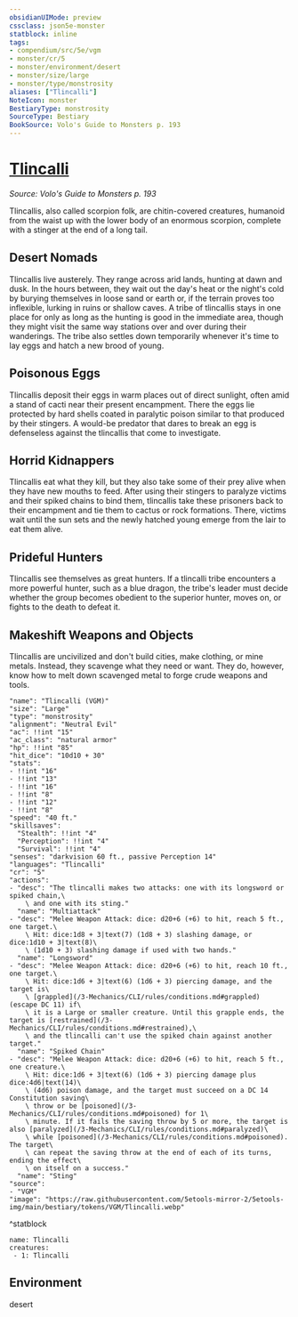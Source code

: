 ```yaml
---
obsidianUIMode: preview
cssclass: json5e-monster
statblock: inline
tags:
- compendium/src/5e/vgm
- monster/cr/5
- monster/environment/desert
- monster/size/large
- monster/type/monstrosity
aliases: ["Tlincalli"]
NoteIcon: monster
BestiaryType: monstrosity
SourceType: Bestiary
BookSource: Volo's Guide to Monsters p. 193
---
```

# [Tlincalli](3-Mechanics\CLI\bestiary\monstrosity/tlincalli-vgm.md)
*Source: Volo's Guide to Monsters p. 193*  

Tlincallis, also called scorpion folk, are chitin-covered creatures, humanoid from the waist up with the lower body of an enormous scorpion, complete with a stinger at the end of a long tail.

## Desert Nomads

Tlincallis live austerely. They range across arid lands, hunting at dawn and dusk. In the hours between, they wait out the day's heat or the night's cold by burying themselves in loose sand or earth or, if the terrain proves too inflexible, lurking in ruins or shallow caves. A tribe of tlincallis stays in one place for only as long as the hunting is good in the immediate area, though they might visit the same way stations over and over during their wanderings. The tribe also settles down temporarily whenever it's time to lay eggs and hatch a new brood of young.

## Poisonous Eggs

Tlincallis deposit their eggs in warm places out of direct sunlight, often amid a stand of cacti near their present encampment. There the eggs lie protected by hard shells coated in paralytic poison similar to that produced by their stingers. A would-be predator that dares to break an egg is defenseless against the tlincallis that come to investigate.

## Horrid Kidnappers

Tlincallis eat what they kill, but they also take some of their prey alive when they have new mouths to feed. After using their stingers to paralyze victims and their spiked chains to bind them, tlincallis take these prisoners back to their encampment and tie them to cactus or rock formations. There, victims wait until the sun sets and the newly hatched young emerge from the lair to eat them alive.

## Prideful Hunters

Tlincallis see themselves as great hunters. If a tlincalli tribe encounters a more powerful hunter, such as a blue dragon, the tribe's leader must decide whether the group becomes obedient to the superior hunter, moves on, or fights to the death to defeat it.

## Makeshift Weapons and Objects

Tlincallis are uncivilized and don't build cities, make clothing, or mine metals. Instead, they scavenge what they need or want. They do, however, know how to melt down scavenged metal to forge crude weapons and tools.

```statblock
"name": "Tlincalli (VGM)"
"size": "Large"
"type": "monstrosity"
"alignment": "Neutral Evil"
"ac": !!int "15"
"ac_class": "natural armor"
"hp": !!int "85"
"hit_dice": "10d10 + 30"
"stats":
- !!int "16"
- !!int "13"
- !!int "16"
- !!int "8"
- !!int "12"
- !!int "8"
"speed": "40 ft."
"skillsaves":
  "Stealth": !!int "4"
  "Perception": !!int "4"
  "Survival": !!int "4"
"senses": "darkvision 60 ft., passive Perception 14"
"languages": "Tlincalli"
"cr": "5"
"actions":
- "desc": "The tlincalli makes two attacks: one with its longsword or spiked chain,\
    \ and one with its sting."
  "name": "Multiattack"
- "desc": "Melee Weapon Attack: dice: d20+6 (+6) to hit, reach 5 ft., one target.\
    \ Hit: dice:1d8 + 3|text(7) (1d8 + 3) slashing damage, or dice:1d10 + 3|text(8)\
    \ (1d10 + 3) slashing damage if used with two hands."
  "name": "Longsword"
- "desc": "Melee Weapon Attack: dice: d20+6 (+6) to hit, reach 10 ft., one target.\
    \ Hit: dice:1d6 + 3|text(6) (1d6 + 3) piercing damage, and the target is\
    \ [grappled](/3-Mechanics/CLI/rules/conditions.md#grappled) (escape DC 11) if\
    \ it is a Large or smaller creature. Until this grapple ends, the target is [restrained](/3-Mechanics/CLI/rules/conditions.md#restrained),\
    \ and the tlincalli can't use the spiked chain against another target."
  "name": "Spiked Chain"
- "desc": "Melee Weapon Attack: dice: d20+6 (+6) to hit, reach 5 ft., one creature.\
    \ Hit: dice:1d6 + 3|text(6) (1d6 + 3) piercing damage plus dice:4d6|text(14)\
    \ (4d6) poison damage, and the target must succeed on a DC 14 Constitution saving\
    \ throw or be [poisoned](/3-Mechanics/CLI/rules/conditions.md#poisoned) for 1\
    \ minute. If it fails the saving throw by 5 or more, the target is also [paralyzed](/3-Mechanics/CLI/rules/conditions.md#paralyzed)\
    \ while [poisoned](/3-Mechanics/CLI/rules/conditions.md#poisoned). The target\
    \ can repeat the saving throw at the end of each of its turns, ending the effect\
    \ on itself on a success."
  "name": "Sting"
"source":
- "VGM"
"image": "https://raw.githubusercontent.com/5etools-mirror-2/5etools-img/main/bestiary/tokens/VGM/Tlincalli.webp"
```
^statblock

```encounter-table
name: Tlincalli
creatures:
 - 1: Tlincalli
```

## Environment

desert